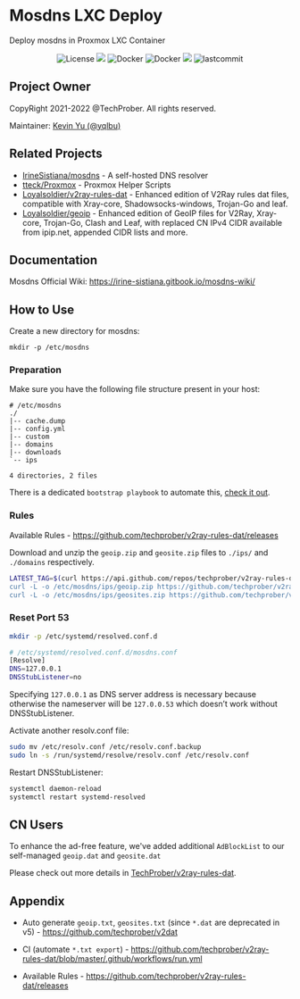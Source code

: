 # Mosdns LXC Deploy

Deploy mosdns in Proxmox LXC Container

<p align="center">
    <img src="https://custom-icon-badges.herokuapp.com/github/license/TechProber/mosdns-lxc-deploy?logo=law&color=white" alt="License"/>
    <img src="https://hits.seeyoufarm.com/api/count/incr/badge.svg?url=https%3A%2F%2Fgithub.com%2FTechProber%2Fmosdns-lxc-deploy&count_bg=%235322B2&title_bg=%23555555&icon=&icon_color=%23E7E7E7&title=hits&edge_flat=false"/>
    <img src="https://custom-icon-badges.herokuapp.com/badge/redis-v7.0.4-red.svg?logo=redis&logoColor=white" alt="Docker">
    <img src="https://custom-icon-badges.herokuapp.com/badge/docker-v20.10-blue.svg?logo=docker&logoColor=white" alt="Docker">
    <img src="https://custom-icon-badges.herokuapp.com/github/issues-pr-closed/TechProber/mosdns-lxc-deploy?color=purple&logo=git-pull-request&logoColor=white"/>
    <img src="https://custom-icon-badges.herokuapp.com/github/last-commit/TechProber/mosdns-lxc-deploy?logo=history&logoColor=white" alt="lastcommit"/>
</p>

## Project Owner

CopyRight 2021-2022 @TechProber. All rights reserved.

Maintainer: [ Kevin Yu (@yqlbu) ](https://github.com/yqlbu)

## Related Projects

- [IrineSistiana/mosdns](https://github.com/IrineSistiana/mosdns) - A self-hosted DNS resolver
- [tteck/Proxmox](https://github.com/tteck/Proxmox) - Proxmox Helper Scripts
- [Loyalsoldier/v2ray-rules-dat](https://github.com/Loyalsoldier/v2ray-rules-dat) - Enhanced edition of V2Ray rules dat files, compatible with Xray-core, Shadowsocks-windows, Trojan-Go and leaf.
- [Loyalsoldier/geoip](https://github.com/Loyalsoldier/geoip) - Enhanced edition of GeoIP files for V2Ray, Xray-core, Trojan-Go, Clash and Leaf, with replaced CN IPv4 CIDR available from ipip.net, appended CIDR lists and more.

## Documentation

Mosdns Official Wiki: https://irine-sistiana.gitbook.io/mosdns-wiki/

## How to Use

Create a new directory for mosdns:

```
mkdir -p /etc/mosdns
```

### Preparation

Make sure you have the following file structure present in your host:

```
# /etc/mosdns
./
|-- cache.dump
|-- config.yml
|-- custom
|-- domains
|-- downloads
`-- ips

4 directories, 2 files
```

There is a dedicated `bootstrap playbook` to automate this, [check it out](./playbooks/auto-artifact-export.yml).

### Rules

Available Rules - https://github.com/techprober/v2ray-rules-dat/releases

Download and unzip the `geoip.zip` and `geosite.zip` files to `./ips/` and `./domains` respectively.

```bash
LATEST_TAG=$(curl https://api.github.com/repos/techprober/v2ray-rules-dat/releases/latest --silent |  jq -r ".tag_name)
curl -L -o /etc/mosdns/ips/geoip.zip https://github.com/techprober/v2ray-rules-dat/releases/download/$LATEST_TAG/geoip.zip
curl -L -o /etc/mosdns/ips/geosites.zip https://github.com/techprober/v2ray-rules-dat/releases/download/$LATEST_TAG/geosites.zip
```

### Reset Port 53

```bash
mkdir -p /etc/systemd/resolved.conf.d

# /etc/systemd/resolved.conf.d/mosdns.conf
[Resolve]
DNS=127.0.0.1
DNSStubListener=no
```

Specifying `127.0.0.1` as DNS server address is necessary because otherwise the nameserver will be `127.0.0.53` which doesn’t work without DNSStubListener.

Activate another resolv.conf file:

```bash
sudo mv /etc/resolv.conf /etc/resolv.conf.backup
sudo ln -s /run/systemd/resolve/resolv.conf /etc/resolv.conf
```

Restart DNSStubListener:

```bash
systemctl daemon-reload
systemctl restart systemd-resolved
```

## CN Users

To enhance the ad-free feature, we've added additional `AdBlockList` to our self-managed `geoip.dat` and `geosite.dat`

Please check out more details in [TechProber/v2ray-rules-dat](https://github.com/TechProber/v2ray-rules-dat).

## Appendix

- Auto generate `geoip.txt`, `geosites.txt` (since `*.dat` are deprecated in v5) - https://github.com/techprober/v2dat

- CI (automate `*.txt export`) - https://github.com/techprober/v2ray-rules-dat/blob/master/.github/workflows/run.yml

- Available Rules - https://github.com/techprober/v2ray-rules-dat/releases
